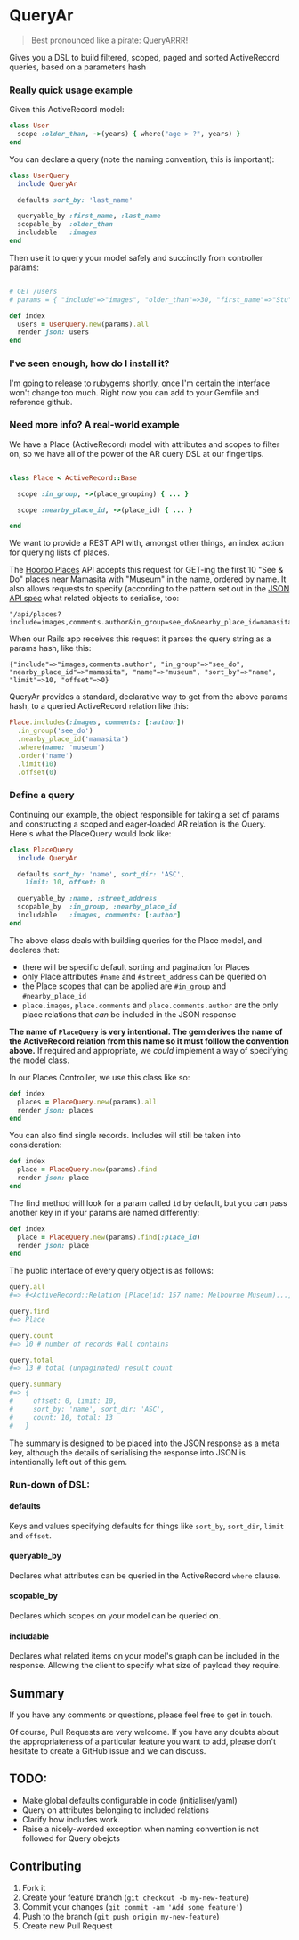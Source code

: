 # QueryAr

> Best pronounced like a pirate: QueryARRR!

Gives you a DSL to build filtered, scoped, paged and sorted ActiveRecord queries, based on a parameters hash

### Really quick usage example

Given this ActiveRecord model:

```ruby
class User
  scope :older_than, ->(years) { where("age > ?", years) }
end
```

You can declare a query (note the naming convention, this is important):

```ruby
class UserQuery
  include QueryAr

  defaults sort_by: 'last_name'

  queryable_by :first_name, :last_name
  scopable_by  :older_than
  includable   :images
end
```

Then use it to query your model safely and succinctly from controller params:

```ruby

# GET /users
# params = { "include"=>"images", "older_than"=>30, "first_name"=>"Stu", "limit"=>5, "offset"=>0 }

def index
  users = UserQuery.new(params).all
  render json: users
end
```

### I've seen enough, how do I install it?

I'm going to release to rubygems shortly, once I'm certain the interface won't change too much. Right now you
can add to your Gemfile and reference github.

### Need more info? A real-world example

We have a Place (ActiveRecord) model with attributes and scopes to filter on, so we have all of the power of the AR query DSL at our fingertips.

```ruby

class Place < ActiveRecord::Base

  scope :in_group, ->(place_grouping) { ... }

  scope :nearby_place_id, ->(place_id) { ... }

end
```

We want to provide a REST API with, amongst other things, an index action for querying lists of places.

The [Hooroo Places](http://places.hooroo.com) API accepts this request for GET-ing the first 10 "See & Do" places near Mamasita with "Museum" in the name, ordered by name. 
It also allows requests to specify (according to the pattern set out in the [JSON API spec](http://jsonapi.org/) what related objects to serialise, too:

```
"/api/places?include=images,comments.author&in_group=see_do&nearby_place_id=mamasita&name=museum&sort_by=name&limit=10&offset=0"
```

When our Rails app receives this request it parses the query string as a params hash, like this:

```
{"include"=>"images,comments.author", "in_group"=>"see_do", "nearby_place_id"=>"mamasita", "name"=>"museum", "sort_by"=>"name", "limit"=>10, "offset"=>0}
```

QueryAr provides a standard, declarative way to get from the above params hash, to a queried ActiveRecord relation like this:

```ruby
Place.includes(:images, comments: [:author])
  .in_group('see_do')
  .nearby_place_id('mamasita')
  .where(name: 'museum')
  .order('name')
  .limit(10)
  .offset(0)
```

### Define a query

Continuing our example, the object responsible for taking a set of params and constructing a scoped and eager-loaded AR relation is the Query. 
Here's what the PlaceQuery would look like:

```ruby
class PlaceQuery
  include QueryAr

  defaults sort_by: 'name', sort_dir: 'ASC',
    limit: 10, offset: 0

  queryable_by :name, :street_address
  scopable_by  :in_group, :nearby_place_id
  includable   :images, comments: [:author]
end
```

The above class deals with building queries for the Place model, and declares that:

* there will be specific default sorting and pagination for Places
* only Place attributes ```#name``` and ```#street_address``` can be queried on
* the Place scopes that can be applied are ```#in_group``` and ```#nearby_place_id```
* ```place.images```, ```place.comments``` and ```place.comments.author``` are the only place relations that *can* be included in the JSON response

**The name of ```PlaceQuery``` is very intentional. The gem derives the name of the ActiveRecord relation from this name so it must folllow the convention above.**
If required and appropriate, we *could* implement a way of specifying the model class.

In our Places Controller, we use this class like so:

```ruby
def index
  places = PlaceQuery.new(params).all
  render json: places
end
```

You can also find single records. Includes will still be taken into consideration:

```ruby
def index
  place = PlaceQuery.new(params).find
  render json: place
end
```

The find method will look for a param called ```id``` by default, but you can pass another key in if your params are named differently:

```ruby
def index
  place = PlaceQuery.new(params).find(:place_id)
  render json: place
end
```

The public interface of every query object is as follows:

```ruby
query.all
#=> #<ActiveRecord::Relation [Place(id: 157 name: Melbourne Museum)...]>

query.find
#=> Place

query.count
#=> 10 # number of records #all contains

query.total
#=> 13 # total (unpaginated) result count

query.summary
#=> {
#     offset: 0, limit: 10,
#     sort_by: 'name', sort_dir: 'ASC',
#     count: 10, total: 13
#   }
```

The summary is designed to be placed into the JSON response as a meta key, although the details of serialising the response into JSON is intentionally left out of this gem.

### Run-down of DSL:

#### defaults

Keys and values specifying defaults for things like ```sort_by```, ```sort_dir```, ```limit``` and ```offset```.

#### queryable_by

Declares what attributes can be queried in the ActiveRecord ```where``` clause.

#### scopable_by

Declares which scopes on your model can be queried on.


#### includable

Declares what related items on your model's graph can be included in the response. Allowing the client to specify what size of payload they require.

## Summary

If you have any comments or questions, please feel free to get in touch.

Of course, Pull Requests are very welcome. If you have any doubts about the appropriateness of a particular feature you want to add, please don't hesitate to create a GitHub issue and we can discuss.

## TODO:

* Make global defaults configurable in code (initialiser/yaml)
* Query on attributes belonging to included relations
* Clarify how includes work.
* Raise a nicely-worded exception when naming convention is not followed for Query obejcts

## Contributing

1. Fork it
2. Create your feature branch (`git checkout -b my-new-feature`)
3. Commit your changes (`git commit -am 'Add some feature'`)
4. Push to the branch (`git push origin my-new-feature`)
5. Create new Pull Request
